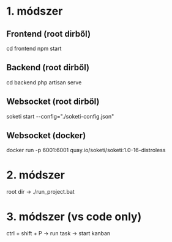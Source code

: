 # 1. módszer

## Frontend (root dirből)
cd frontend
npm start

## Backend (root dirből)
cd backend
php artisan serve

## Websocket (root dirből)
soketi start --config="./soketi-config.json"


## Websocket (docker)
docker run -p 6001:6001 quay.io/soketi/soketi:1.0-16-distroless

# 2. módszer
root dir -> ./run_project.bat

# 3. módszer (vs code only)
ctrl + shift + P -> run task -> start kanban